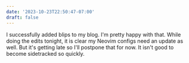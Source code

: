 ```yaml
---
date: '2023-10-23T22:50:47-07:00'
draft: false
---
```

I successfully added blips to my blog. I'm pretty happy with that. While doing the edits tonight, it is clear my Neovim configs need an update as well. But it's getting late so I'll postpone that for now. It isn't good to become sidetracked so quickly.
